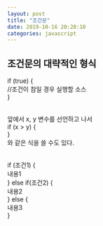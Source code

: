 ```yaml
---
layout: post
title: "조건문"
date: 2019-10-16 20:20:10
categories: javascript
---
```

## 조건문의 대략적인 형식<br>
if (true) {<br>
  //조건이 참일 경우 실행할 소스<br>
}<br><br>

앞에서 x, y 변수를 선언하고 나서<br>
if (x > y) {<br>
}<br>
와 같은 식을 쓸 수도 있다.<br><br>


if (조건1) {<br>
내용1<br>
} else if(조건2) {<br>
내용2<br>
} else {<br>
내용3<br>
}<br>
